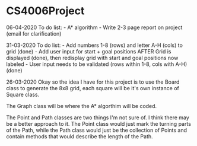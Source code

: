 # CS4006Project
06-04-2020
To do list:
    - A* algorithm
    - Write 2-3 page report on project (email for clarification)


31-03-2020
To do list:
    - Add numbers 1-8 (rows) and letter A-H (cols) to grid (done)
    - Add user input for start + goal positions AFTER Grid is displayed (done), then redisplay grid with start and goal positions now labeled
    - User input needs to be validated (rows within 1-8, cols with A-H) (done)

26-03-2020
Okay so the idea I have for this project is to use the Board class to generate the 8x8 grid, each square will be it's own instance of Square 
class.

The Graph class will be where the A* algorthim will be coded.

The Point and Path classes are two things I'm not sure of. I think there may be a better approach to it. 
The Point class would just mark the turning parts of the Path, 
while the Path class would just be the collection of Points and contain methods that would describe the length of the Path.
